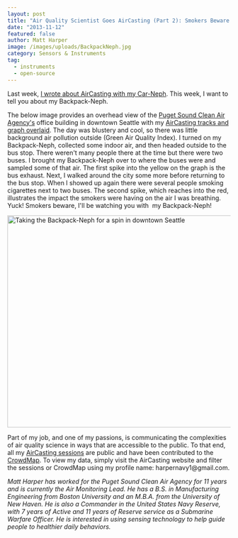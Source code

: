 ```yaml
---
layout: post
title: "Air Quality Scientist Goes AirCasting (Part 2): Smokers Beware!"
date: "2013-11-12"
featured: false
author: Matt Harper
image: /images/uploads/BackpackNeph.jpg
category: Sensors & Instruments
tag:
  - instruments
  - open-source
---
```


<p>Last week, <a href="https://www.habitatmap.org/blog/air-quality-scientist-goes-aircasting-part-1">I wrote about AirCasting with my Car-Neph</a>. This week, I want to tell you about my Backpack-Neph.</p>
<p>The below image provides an overhead view of the <a href="http://www.pscleanair.org/" target="_blank">Puget Sound Clean Air Agency's</a> office building in downtown Seattle with my <a href="http://aircasting.org/map#/map_sessions?data={'location':{'address':','distance':'10','limit':false},'gridResolution':25,'tags':','usernames':'harpernavy1@gmail,%20','time':{'timeFrom':300,'timeTo':1739,'dayFrom':0,'dayTo':365,'yearFrom':2011,'yearTo':2013},'heat':{'highest':100,'high':70,'mid':50,'low':30,'lowest':0},'sensorId':'}&amp;sessionsIds=[2642]&amp;tmp={'tmpSensorId':'Light%20Scatter-M903'}&amp;map={'zoom':18,'lat':47.61150987877286,'lng':-122.33840915562905,'mapType':'hybrid'}" target="_blank">AirCasting tracks and graph overlaid</a>. The day was blustery and cool, so there was little background air pollution outside (Green Air Quality Index). I turned on my Backpack-Neph, collected some indoor air, and then headed outside to the bus stop. There weren't many people there at the time but there were two buses. I brought my Backpack-Neph over to where the buses were and sampled some of that air. The first spike into the yellow on the graph is the bus exhaust. Next, I walked around the city some more before returning to the bus stop. When I showed up again there were several people smoking cigarettes next to two buses. The second spike, which reaches into the red, illustrates the impact the smokers were having on the air I was breathing. Yuck! Smokers beware, I'll be watching you with  my Backpack-Neph!</p>
<p><a href="http://aircasting.org/map#/map_sessions?data={'location':{'address':','distance':'10','limit':false},'gridResolution':25,'tags':','usernames':'harpernavy1@gmail,%20','time':{'timeFrom':300,'timeTo':1739,'dayFrom':0,'dayTo':365,'yearFrom':2011,'yearTo':2013},'heat':{'highest':100,'high':70,'mid':50,'low':30,'lowest':0},'sensorId':'}&amp;sessionsIds=[2642]&amp;tmp={'tmpSensorId':'Light%20Scatter-M903'}&amp;map={'zoom':18,'lat':47.61150987877286,'lng':-122.33840915562905,'mapType':'hybrid'}" target="_blank"><img style="text-decoration: underline;" title="Taking the Backpack-Neph for a spin in downtown Seattle" src="{{ site.baseurl }}/assets/BackpackNephMap.jpg" alt="Taking the Backpack-Neph for a spin in downtown Seattle" width="600" height="478" /></a></p>
<p>Part of my job, and one of my passions, is communicating the complexities of air quality science in ways that are accessible to the public. To that end, all my <a href="http://aircasting.org/map#/map_sessions?data={'location':{'address':','distance':'10','limit':false},'gridResolution':25,'tags':','usernames':'harpernavy1@gmail,%20','time':{'timeFrom':300,'timeTo':1739,'dayFrom':0,'dayTo':365,'yearFrom':2011,'yearTo':2013},'heat':{'highest':100,'high':80,'mid':70,'low':60,'lowest':20},'sensorId':'}&sessionsIds=[]&tmp={'tmpSensorId':'}&map={'zoom':9,'lat':47.49166085634124,'lng':-122.2906175554017,'mapType':'roadmap'}" target="_blank">AirCasting sessions</a> are public and have been contributed to the <a href="http://aircasting.org/map#/map_crowd?data={'location':{},'gridResolution':50,'tags':','usernames':'harpernavy1@gmail,%20','sensorId':'Light%20Scatter-M903','time':{'timeFrom':300,'timeTo':1739,'dayFrom':0,'dayTo':365,'yearFrom':2011,'yearTo':2013},'heat':{'highest':500,'high':226,'mid':144,'low':50,'lowest':0}}&amp;map={'zoom':9,'lat':47.3769672810007,'lng':-122.09514497292582,'mapType':'hybrid'}" target="_blank">CrowdMap</a>. To view my data, simply visit the AirCasting website and filter the sessions or CrowdMap using my profile name: harpernavy1@gmail.com.</p>
<p><em>Matt Harper has worked for the Puget Sound Clean Air Agency for 11 years and is currently the Air Monitoring Lead. He has a B.S. in Manufacturing Engineering from Boston University and an M.B.A. from the University of New Haven. He is also a Commander in the United States Navy Reserve, with 7 years of Active and 11 years of Reserve service as a Submarine Warfare Officer. He is interested in using sensing technology to help guide people to healthier daily behaviors.</em></p>
